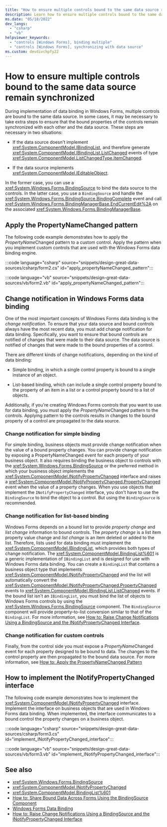 ```yaml
---
title: "How to ensure multiple controls bound to the same data source remain synchronized"
description: Learn how to ensure multiple controls bound to the same data source remain synchronized.
ms.date: "05/18/2022"
dev_langs: 
  - "csharp"
  - "vb"
helpviewer_keywords: 
  - "controls [Windows Forms], binding multiple"
  - "controls [Windows Forms], synchronizing with data source"
ms.custom: devdivchpfy22
---
```


# How to ensure multiple controls bound to the same data source remain synchronized

During implementation of data binding in Windows Forms, multiple controls are bound to the same data source. In some cases, it may be necessary to take extra steps to ensure that the bound properties of the controls remain synchronized with each other and the data source. These steps are necessary in two situations:

- If the data source doesn't implement <xref:System.ComponentModel.IBindingList>, and therefore generate <xref:System.ComponentModel.IBindingList.ListChanged> events of type <xref:System.ComponentModel.ListChangedType.ItemChanged>.

- If the data source implements <xref:System.ComponentModel.IEditableObject>.

In the former case, you can use a <xref:System.Windows.Forms.BindingSource> to bind the data source to the controls. In the latter case, you use a `BindingSource` and handle the <xref:System.Windows.Forms.BindingSource.BindingComplete> event and call <xref:System.Windows.Forms.BindingManagerBase.EndCurrentEdit%2A> on the associated <xref:System.Windows.Forms.BindingManagerBase>.

## Apply the PropertyNameChanged pattern

The following code example demonstrates how to apply the *PropertyName*Changed pattern to a custom control. Apply the pattern when you implement custom controls that are used with the Windows Forms data binding engine.

:::code language="csharp" source="snippets/design-great-data-sources/csharp/form2.cs" id="apply_propertyNameChanged_pattern":::

:::code language="vb" source="snippets/design-great-data-sources/vb/form2.vb" id="apply_propertyNameChanged_pattern":::

## Change notification in Windows Forms data binding

One of the most important concepts of Windows Forms data binding is the *change notification*. To ensure that your data source and bound controls always have the most recent data, you must add change notification for data binding. Specifically, you want to ensure that bound controls are notified of changes that were made to their data source. The data source is notified of changes that were made to the bound properties of a control.

There are different kinds of change notifications, depending on the kind of data binding:

- Simple binding, in which a single control property is bound to a single instance of an object.

- List-based binding, which can include a single control property bound to the property of an item in a list or a control property bound to a list of objects.

Additionally, if you're creating Windows Forms controls that you want to use for data binding, you must apply the *PropertyName*Changed pattern to the controls. Applying pattern to the controls results in changes to the bound property of a control are propagated to the data source.

### Change notification for simple binding

For simple binding, business objects must provide change notification when the value of a bound property changes. You can provide change notification by exposing a PropertyNameChanged event for each property of your business object. It also requires binding the business object to controls with the <xref:System.Windows.Forms.BindingSource> or the preferred method in which your business object implements the <xref:System.ComponentModel.INotifyPropertyChanged> interface and raises a <xref:System.ComponentModel.INotifyPropertyChanged.PropertyChanged> event when the value of a property changes. When you use objects that implement the `INotifyPropertyChanged` interface, you don't have to use the `BindingSource` to bind the object to a control. But using the `BindingSource` is recommended.

### Change notification for list-based binding

Windows Forms depends on a bound list to provide *property change* and *list change* information to bound controls. The *property change* is a list item property value change and *list change* is an item deleted or added to the list. Therefore, lists used for data binding must implement the <xref:System.ComponentModel.IBindingList>, which provides both types of change notification. The <xref:System.ComponentModel.BindingList%601> is a generic implementation of `IBindingList` and is designed for use with Windows Forms data binding. You can create a `BindingList` that contains a business object type that implements <xref:System.ComponentModel.INotifyPropertyChanged> and the list will automatically convert the <xref:System.ComponentModel.INotifyPropertyChanged.PropertyChanged> events to <xref:System.ComponentModel.IBindingList.ListChanged> events. If the bound list isn't an `IBindingList`, you must bind the list of objects to Windows Forms controls by using the <xref:System.Windows.Forms.BindingSource> component. The `BindingSource` component will provide property-to-list conversion similar to that of the `BindingList`. For more information, see [How to: Raise Change Notifications Using a BindingSource and the INotifyPropertyChanged Interface](/dotnet/desktop/winforms/controls/raise-change-notifications--bindingsource?view=netframeworkdesktop-4.8&preserve-view=true).

### Change notification for custom controls

Finally, from the control side you must expose a *PropertyName*Changed event for each property designed to be bound to data. The changes to the control property are then propagated to the bound data source. For more information, see [How to: Apply the PropertyNameChanged Pattern](/dotnet/desktop/winforms/how-to-apply-the-propertynamechanged-pattern?view=netframeworkdesktop-4.8&preserve-view=true)

## How to implement the INotifyPropertyChanged interface

The following code example demonstrates how to implement the <xref:System.ComponentModel.INotifyPropertyChanged> interface. Implement the interface on business objects that are used in Windows Forms data binding. When implemented, the interface  communicates to a bound control the property changes on a business object.

:::code language="csharp" source="snippets/design-great-data-sources/csharp/form3.cs" id="implement_INotifyPropertyChanged_interface":::

:::code language="vb" source="snippets/design-great-data-sources/vb/form3.vb" id="implement_INotifyPropertyChanged_interface":::

## See also

- <xref:System.Windows.Forms.BindingSource>
- <xref:System.ComponentModel.INotifyPropertyChanged>
- <xref:System.ComponentModel.BindingList%601>
- [How to: Share Bound Data Across Forms Using the BindingSource Component](/dotnet/desktop/winforms/controls/how-to-share-bound-data-across-forms-using-the-bindingsource-component?view=netframeworkdesktop-4.8&preserve-view=true)
- [Windows Forms Data Binding](/dotnet/desktop/winforms/windows-forms-data-binding?view=netframeworkdesktop-4.8&preserve-view=true)
- [How to: Raise Change Notifications Using a BindingSource and the INotifyPropertyChanged Interface](/dotnet/desktop/winforms/controls/raise-change-notifications--bindingsource?view=netframeworkdesktop-4.8&preserve-view=true)

